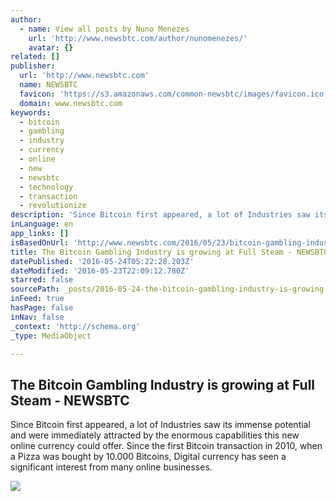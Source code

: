 ```yaml
---
author:
  - name: View all posts by Nuno Menezes
    url: 'http://www.newsbtc.com/author/nunomenezes/'
    avatar: {}
related: []
publisher:
  url: 'http://www.newsbtc.com'
  name: NEWSBTC
  favicon: 'https://s3.amazonaws.com/common-newsbtc/images/favicon.ico'
  domain: www.newsbtc.com
keywords:
  - bitcoin
  - gambling
  - industry
  - currency
  - online
  - new
  - newsbtc
  - technology
  - transaction
  - revolutionize
description: 'Since Bitcoin first appeared, a lot of Industries saw its immense potential and were immediately attracted by the enormous capabilities this new online currency could offer. Since the first Bitcoin transaction in 2010, when a Pizza was bought by 10.000 Bitcoins, Digital currency has seen a significant interest from many online businesses.'
inLanguage: en
app_links: []
isBasedOnUrl: 'http://www.newsbtc.com/2016/05/23/bitcoin-gambling-industry-growing-full-steam/'
title: The Bitcoin Gambling Industry is growing at Full Steam - NEWSBTC
datePublished: '2016-05-24T05:22:28.203Z'
dateModified: '2016-05-23T22:09:12.780Z'
starred: false
sourcePath: _posts/2016-05-24-the-bitcoin-gambling-industry-is-growing-at-full-steam-new.md
inFeed: true
hasPage: false
inNav: false
_context: 'http://schema.org'
_type: MediaObject

---
```

<article style=""><h1>The Bitcoin Gambling Industry is growing at Full Steam - NEWSBTC</h1><p>Since Bitcoin first appeared, a lot of Industries saw its immense potential and were immediately attracted by the enormous capabilities this new online currency could offer. Since the first Bitcoin transaction in 2010, when a Pizza was bought by 10.000 Bitcoins, Digital currency has seen a significant interest from many online businesses.</p><img src="http://s3.amazonaws.com/main-newsbtc-images/2016/05/23161551/gamble.jpg" /></article>